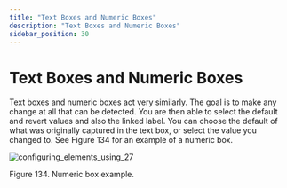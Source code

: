 ```yaml
---
title: "Text Boxes and Numeric Boxes"
description: "Text Boxes and Numeric Boxes"
sidebar_position: 30
---
```


# Text Boxes and Numeric Boxes

Text boxes and numeric boxes act very similarly. The goal is to make any change at all that can be
detected. You are then able to select the default and revert values and also the linked label. You
can choose the default of what was originally captured in the text box, or select the value you
changed to. See Figure 134 for an example of a numeric box.

![configuring_elements_using_27](/images/endpointpolicymanager/applicationsettings/designstudio/configurationwizard/elements/configuring_elements_using_27.webp)

Figure 134. Numeric box example.
